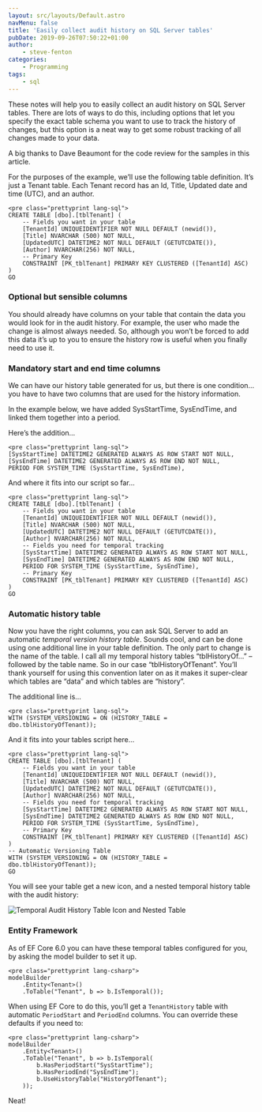```yaml
---
layout: src/layouts/Default.astro
navMenu: false
title: 'Easily collect audit history on SQL Server tables'
pubDate: 2019-09-26T07:50:22+01:00
author:
    - steve-fenton
categories:
    - Programming
tags:
    - sql
---
```


These notes will help you to easily collect an audit history on SQL Server tables. There are lots of ways to do this, including options that let you specify the exact table schema you want to use to track the history of changes, but this option is a neat way to get some robust tracking of all changes made to your data.

A big thanks to Dave Beaumont for the code review for the samples in this article.

For the purposes of the example, we’ll use the following table definition. It’s just a Tenant table. Each Tenant record has an Id, Title, Updated date and time (UTC), and an author.

```
<pre class="prettyprint lang-sql">
CREATE TABLE [dbo].[tblTenant] (
    -- Fields you want in your table
    [TenantId] UNIQUEIDENTIFIER NOT NULL DEFAULT (newid()),
    [Title] NVARCHAR (500) NOT NULL,
    [UpdatedUTC] DATETIME2 NOT NULL DEFAULT (GETUTCDATE()), 
    [Author] NVARCHAR(256) NOT NULL, 
    -- Primary Key
    CONSTRAINT [PK_tblTenant] PRIMARY KEY CLUSTERED ([TenantId] ASC)
)
GO
```
### Optional but sensible columns

You should already have columns on your table that contain the data you would look for in the audit history. For example, the user who made the change is almost always needed. So, although you won’t be forced to add this data it’s up to you to ensure the history row is useful when you finally need to use it.

### Mandatory start and end time columns

We can have our history table generated for us, but there is one condition… you have to have two columns that are used for the history information.

In the example below, we have added SysStartTime, SysEndTime, and linked them together into a period.

Here’s the addition…

```
<pre class="prettyprint lang-sql">
[SysStartTime] DATETIME2 GENERATED ALWAYS AS ROW START NOT NULL, 
[SysEndTime] DATETIME2 GENERATED ALWAYS AS ROW END NOT NULL,
PERIOD FOR SYSTEM_TIME (SysStartTime, SysEndTime),
```
And where it fits into our script so far…

```
<pre class="prettyprint lang-sql">
CREATE TABLE [dbo].[tblTenant] (
    -- Fields you want in your table
    [TenantId] UNIQUEIDENTIFIER NOT NULL DEFAULT (newid()),
    [Title] NVARCHAR (500) NOT NULL,
    [UpdatedUTC] DATETIME2 NOT NULL DEFAULT (GETUTCDATE()), 
    [Author] NVARCHAR(256) NOT NULL, 
    -- Fields you need for temporal tracking
    [SysStartTime] DATETIME2 GENERATED ALWAYS AS ROW START NOT NULL, 
    [SysEndTime] DATETIME2 GENERATED ALWAYS AS ROW END NOT NULL,
    PERIOD FOR SYSTEM_TIME (SysStartTime, SysEndTime),
    -- Primary Key
    CONSTRAINT [PK_tblTenant] PRIMARY KEY CLUSTERED ([TenantId] ASC)
)
GO
```
### Automatic history table

Now you have the right columns, you can ask SQL Server to add an automatic *temporal version history table*. Sounds cool, and can be done using one additional line in your table definition. The only part to change is the name of the table. I call all my temporal history tables “tblHistoryOf…” – followed by the table name. So in our case “tblHistoryOfTenant”. You’ll thank yourself for using this convention later on as it makes it super-clear which tables are “data” and which tables are “history”.

The additional line is…

```
<pre class="prettyprint lang-sql">
WITH (SYSTEM_VERSIONING = ON (HISTORY_TABLE = dbo.tblHistoryOfTenant));
```
And it fits into your tables script here…

```
<pre class="prettyprint lang-sql">
CREATE TABLE [dbo].[tblTenant] (
    -- Fields you want in your table
    [TenantId] UNIQUEIDENTIFIER NOT NULL DEFAULT (newid()),
    [Title] NVARCHAR (500) NOT NULL,
    [UpdatedUTC] DATETIME2 NOT NULL DEFAULT (GETUTCDATE()), 
    [Author] NVARCHAR(256) NOT NULL, 
    -- Fields you need for temporal tracking
    [SysStartTime] DATETIME2 GENERATED ALWAYS AS ROW START NOT NULL, 
    [SysEndTime] DATETIME2 GENERATED ALWAYS AS ROW END NOT NULL,
    PERIOD FOR SYSTEM_TIME (SysStartTime, SysEndTime),
    -- Primary Key
    CONSTRAINT [PK_tblTenant] PRIMARY KEY CLUSTERED ([TenantId] ASC)
)
-- Automatic Versioning Table
WITH (SYSTEM_VERSIONING = ON (HISTORY_TABLE = dbo.tblHistoryOfTenant));
GO
```
You will see your table get a new icon, and a nested temporal history table with the audit history:

![Temporal Audit History Table Icon and Nested Table](/img/2019/09/temporal-audit-history-sql-server.jpg)

### Entity Framework

As of EF Core 6.0 you can have these temporal tables configured for you, by asking the model builder to set it up.

```
<pre class="prettyprint lang-csharp">
modelBuilder
    .Entity<Tenant>()
    .ToTable("Tenant", b => b.IsTemporal());
```
When using EF Core to do this, you’ll get a `TenantHistory` table with automatic `PeriodStart` and `PeriodEnd` columns. You can override these defaults if you need to:

```
<pre class="prettyprint lang-csharp">
modelBuilder
    .Entity<Tenant>()
    .ToTable("Tenant", b => b.IsTemporal(
        b.HasPeriodStart("SysStartTime");
        b.HasPeriodEnd("SysEndTime");
        b.UseHistoryTable("HistoryOfTenant");
    ));
```
Neat!